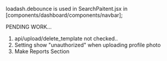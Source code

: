 loadash.debounce is used in SearchPaitent.jsx in [components/dashboard/components/navbar];

PENDING WORK...
1. api/upload/delete_template not checked..
2. Setting show "unauthorized" when uploading profile photo
3. Make Reports Section